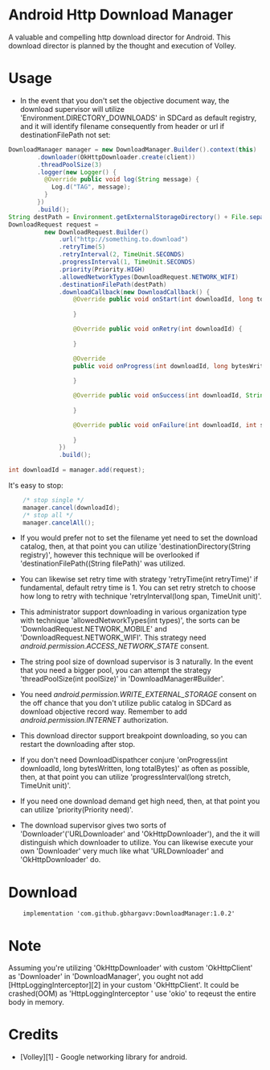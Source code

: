 
Android Http Download Manager
===========================

A valuable and compelling http download director for Android. This download director is planned by the thought and execution of Volley.

Usage
=====
* In the event that you don't set the objective document way, the download supervisor will utilize 'Environment.DIRECTORY_DOWNLOADS' in SDCard as default registry, and it will identify filename consequently from header or url if destinationFilePath not set:
```java
DownloadManager manager = new DownloadManager.Builder().context(this)
        .downloader(OkHttpDownloader.create(client))
        .threadPoolSize(3)
        .logger(new Logger() {
          @Override public void log(String message) {
            Log.d("TAG", message);
          }
        })
        .build();
String destPath = Environment.getExternalStorageDirectory() + File.separator + "test.apk";
DownloadRequest request = 
          new DownloadRequest.Builder()
              .url("http://something.to.download")
              .retryTime(5)
              .retryInterval(2, TimeUnit.SECONDS)
              .progressInterval(1, TimeUnit.SECONDS)
              .priority(Priority.HIGH)
              .allowedNetworkTypes(DownloadRequest.NETWORK_WIFI)
              .destinationFilePath(destPath)
              .downloadCallback(new DownloadCallback() {
                  @Override public void onStart(int downloadId, long totalBytes) {
						
                  }

                  @Override public void onRetry(int downloadId) {
						
                  }

                  @Override
                  public void onProgress(int downloadId, long bytesWritten, long totalBytes) {
						
                  }

                  @Override public void onSuccess(int downloadId, String filePath) {
						
                  }

                  @Override public void onFailure(int downloadId, int statusCode, String errMsg) {
						
                  }
              })
              .build();
				
int downloadId = manager.add(request);
```
It's easy to stop:
```java
	/* stop single */
	manager.cancel(downloadId);
	/* stop all */
	manager.cancelAll();
```

* If you would prefer not to set the filename yet need to set the download catalog, then, at that point you can utilize 'destinationDirectory(String registry)', however this technique will be overlooked if 'destinationFilePath((String filePath)' was utilized. 

* You can likewise set retry time with strategy 'retryTime(int retryTime)' if fundamental, default retry time is 1. You can set retry stretch to choose how long to retry with technique 'retryInterval(long span, TimeUnit unit)'. 

* This administrator support downloading in various organization type with technique 'allowedNetworkTypes(int types)', the sorts can be 'DownloadRequest.NETWORK_MOBILE' and 'DownloadRequest.NETWORK_WIFI'. This strategy need *android.permission.ACCESS_NETWORK_STATE* consent. 

* The string pool size of download supervisor is 3 naturally. In the event that you need a bigger pool, you can attempt the strategy 'threadPoolSize(int poolSize)' in 'DownloadManager#Builder'. 

* You need *android.permission.WRITE_EXTERNAL_STORAGE* consent on the off chance that you don't utilize public catalog in SDCard as download objective record way. Remember to add *android.permission.INTERNET* authorization. 

* This download director support breakpoint downloading, so you can restart the downloading after stop. 

* If you don't need DownloadDispathcer conjure 'onProgress(int downloadId, long bytesWritten, long totalBytes)' as often as possible, then, at that point you can utilize 'progressInterval(long stretch, TimeUnit unit)'. 

* If you need one download demand get high need, then, at that point you can utilize 'priority(Priority need)'. 

* The download supervisor gives two sorts of 'Downloader'('URLDownloader' and 'OkHttpDownloader'), and the it will distinguish which downloader to utilize. You can likewise execute your own 'Downloader' very much like what 'URLDownloader' and 'OkHttpDownloader' do.


Download
========

        implementation 'com.github.gbhargavv:DownloadManager:1.0.2'


Note
====
Assuming you're utilizing 'OkHttpDownloader' with custom 'OkHttpClient' as 'Downloader' in 'DownloadManager', you ought not add [HttpLoggingInterceptor][2] in your custom 'OkHttpClient'. It could be crashed(OOM) as 'HttpLoggingInterceptor ' use 'okio' to reqeust the entire body in memory.

Credits
=======
* [Volley][1] - Google networking library for android.

